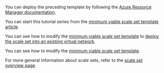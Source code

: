 You can deploy the preceding template by following the [Azure Resource Manager documentation](../articles/azure-resource-manager/resource-group-template-deploy.md).

You can start this tutorial series from the [minimum viable scale set template article](../articles/virtual-machine-scale-sets/virtual-machine-scale-sets-mvss-start.md).

You can see how to modify the [minimum viable scale set template](../articles/virtual-machine-scale-sets/virtual-machine-scale-sets-mvss-start.md) to [deploy the scale set into an existing virtual network](../articles/virtual-machine-scale-sets/virtual-machine-scale-sets-mvss-existing-vnet.md).

You can see how to modify the [minimum viable scale set template](../articles/virtual-machine-scale-sets/virtual-machine-scale-sets-mvss-start.md).

For more general information about scale sets, refer to the [scale set overview page](../articles/virtual-machine-scale-sets/virtual-machine-scale-sets-overview.md).